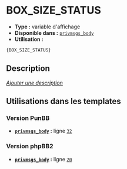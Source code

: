 # BOX_SIZE_STATUS
* __Type :__ variable d'affichage
* __Disponible dans :__ [`privmsgs_body`](../tpl/var/privmsgs_body.md#readme)
* __Utilisation :__

```html
{BOX_SIZE_STATUS}
```

## Description
[*Ajouter une description*](https://fa-tvars.appspot.com/var/BOX_SIZE_STATUS)

## Utilisations dans les templates

### Version PunBB
* __[`privmsgs_body`](../tpl/var/privmsgs_body.md#readme) :__ ligne [`32`](../tpl/src/punbb/privmsgs_body.tpl#L32)

### Version phpBB2
* __[`privmsgs_body`](../tpl/var/privmsgs_body.md#readme) :__ ligne [`20`](../tpl/src/subsilver/privmsgs_body.tpl#L20)